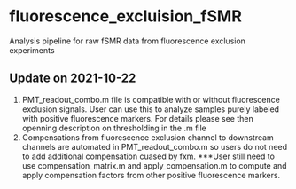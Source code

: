 # fluorescence_excluision_fSMR
Analysis pipeline for raw fSMR data from fluorescence exclusion experiments

## Update on 2021-10-22
1) PMT_readout_combo.m file is compatible with or without fluorescence exclusion signals. User can use this to analyze samples purely labeled with positive fluorescence markers. For details please see then openning description on thresholding in the .m file
2) Compensations from fluorescence exclusion channel to downstream channels are automated in  PMT_readout_combo.m so users do not need to add additional compensation cuased by fxm. ***User still need to use compensation_matrix.m and apply_compensation.m to compute and apply compensation factors from other positive fluorescence markers. 
